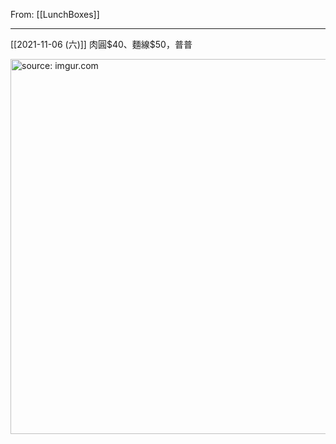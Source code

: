 From: [[LunchBoxes]]

---

[[2021-11-06 (六)]] 肉圓\$40、麵線\$50，普普

<a href="https://imgur.com/Ceft1RJ"><img src="https://i.imgur.com/Ceft1RJ.jpg" title="source: imgur.com" width="600px"/></a>